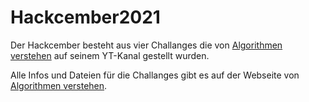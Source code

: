 # Hackcember2021
Der Hackcember besteht aus vier Challanges die von [Algorithmen verstehen](https://www.youtube.com/c/Algorithmenverstehen) auf seinem YT-Kanal gestellt wurden.

Alle Infos und Dateien für die Challanges gibt es auf der Webseite von [Algorithmen verstehen](https://www.floriandalwigk.de/).
